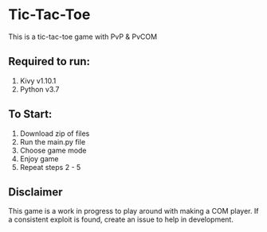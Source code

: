 # Tic-Tac-Toe
This is a tic-tac-toe game with PvP & PvCOM 

## Required to run:
1. Kivy v1.10.1
2. Python v3.7

## To Start:
1. Download zip of files
2. Run the main.py file
3. Choose game mode
4. Enjoy game
5. Repeat steps 2 - 5

## Disclaimer
This game is a work in progress to play around with
making a COM player. If a consistent exploit is found,
create an issue to help in development.
